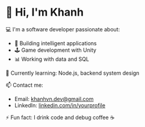 # 👋 Hi, I'm Khanh

💻 I'm a software developer passionate about:
- 🧠 Building intelligent applications
- 🕹️ Game development with Unity
- 📊 Working with data and SQL

🌱 Currently learning: Node.js, backend system design

📫 Contact me:
- Email: khanhvn.dev@gmail.com
- LinkedIn: [linkedin.com/in/yourprofile](https://linkedin.com/in/yourprofile)

⚡ Fun fact: I drink code and debug coffee ☕
